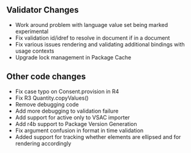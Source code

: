 ## Validator Changes

* Work around problem with language value set being marked experimental
* Fix validation id/idref to resolve in document if in a document
* Fix various issues rendering and validating additional bindings with usage contexts
* Upgrade lock management in Package Cache

## Other code changes

* Fix case typo on Consent.provision in R4
* Fix R3 Quantity.copyValues()
* Remove debugging code
* Add more debugging to validation failure
* Add support for active only to VSAC importer
* Add r4b support to Package Version Generation
* Fix argument confusion in format in time validation
* Added support for tracking whether elements are ellipsed and for rendering accordingly

